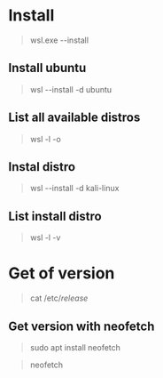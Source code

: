 # Install
> wsl.exe --install

## Install ubuntu
> wsl --install -d ubuntu

## List all available distros
> wsl -l -o

## Instal distro
> wsl --install -d kali-linux

## List install distro
> wsl -l -v

# Get of version
> cat /etc/*release*

## Get version with neofetch
> sudo apt install neofetch

> neofetch
